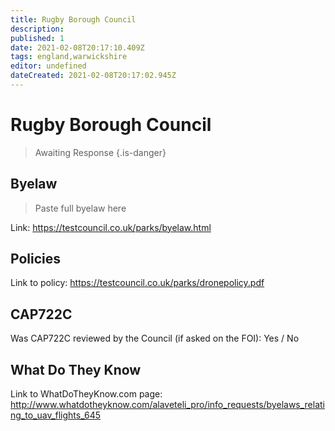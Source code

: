 ```yaml
---
title: Rugby Borough Council
description:
published: 1
date: 2021-02-08T20:17:10.409Z
tags: england,warwickshire
editor: undefined
dateCreated: 2021-02-08T20:17:02.945Z
---
```


# Rugby Borough Council
>  Awaiting Response
> {.is-danger}

## Byelaw
> Paste full byelaw here

Link:
https://testcouncil.co.uk/parks/byelaw.html

## Policies
Link to policy:
https://testcouncil.co.uk/parks/dronepolicy.pdf

## CAP722C

Was CAP722C reviewed by the Council (if asked on the FOI): Yes / No

## What Do They Know

Link to WhatDoTheyKnow.com page:
http://www.whatdotheyknow.com/alaveteli_pro/info_requests/byelaws_relating_to_uav_flights_645

